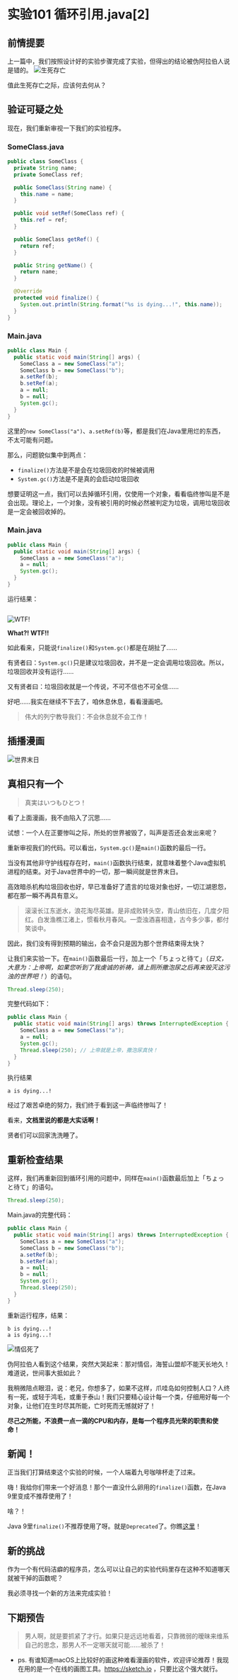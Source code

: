 # 实验101 循环引用.java[2]
## 前情提要
上一篇中，我们按照设计好的实验步骤完成了实验，但得出的结论被伪阿拉伯人说是错的。
![生死存亡](img/exp101/arab-ak47.png "生死存亡")

值此生死存亡之际，应该何去何从？

## 验证可疑之处
现在，我们重新审视一下我们的实验程序。

### SomeClass.java
```java
public class SomeClass {
  private String name;
  private SomeClass ref;

  public SomeClass(String name) {
    this.name = name;
  }

  public void setRef(SomeClass ref) {
    this.ref = ref;
  }

  public SomeClass getRef() {
    return ref;
  }

  public String getName() {
    return name;
  }

  @Override
  protected void finalize() {
    System.out.println(String.format("%s is dying...!", this.name));
  }
}
```

### Main.java
```java
public class Main {
  public static void main(String[] args) {
    SomeClass a = new SomeClass("a");
    SomeClass b = new SomeClass("b");
    a.setRef(b);
    b.setRef(a);
    a = null;
    b = null;
    System.gc();
  }
}
```

这里的`new SomeClass("a")`、`a.setRef(b)`等，都是我们在Java里用烂的东西，不太可能有问题。

那么，问题貌似集中到两点：

- `finalize()`方法是不是会在垃圾回收的时候被调用
- `System.gc()`方法是不是真的会启动垃圾回收

想要证明这一点，我们可以去掉循环引用，仅使用一个对象，看看临终惨叫是不是会出现。理论上，一个对象，没有被引用的时候必然被判定为垃圾，调用垃圾回收是一定会被回收掉的。

### Main.java
```java
public class Main {
  public static void main(String[] args) {
    SomeClass a = new SomeClass("a");
    a = null;
    System.gc();
  }
}
```

运行结果：

```
```
![WTF!](img/exp101/surprised.png "WTF!")

**What?! WTF!!**

如此看来，只能说`finalize()`和`System.gc()`都是在胡扯了……

有贤者曰：`System.gc()`只是建议垃圾回收，并不是一定会调用垃圾回收。所以，垃圾回收并没有运行……

又有贤者曰：垃圾回收就是一个传说，不可不信也不可全信……

好吧……我实在继续不下去了，咱休息休息，看看漫画吧。

> 伟大的列宁教导我们：不会休息就不会工作！

## 插播漫画
![世界末日](img/exp101/doomsday.png "世界末日")


## 真相只有一个
> 真実はいつもひとつ！

看了上面漫画，我不由陷入了沉思……

试想：一个人在正要惨叫之际，所处的世界被毁了，叫声是否还会发出来呢？

重新审视我们的代码。可以看出，`System.gc()`是`main()`函数的最后一行。

当没有其他非守护线程存在时，`main()`函数执行结束，就意味着整个Java虚拟机进程的结束。对于Java世界中的一切，那一瞬间就是世界末日。

高效暗杀机构垃圾回收也好，早已准备好了遗言的垃圾对象也好，一切江湖恩怨，都在那一瞬不再具有意义。

> 滚滚长江东逝水，浪花淘尽英雄。是非成败转头空，青山依旧在，几度夕阳红。白发渔樵江渚上，惯看秋月春风。一壶浊酒喜相逢，古今多少事，都付笑谈中。

因此，我们没有得到预期的输出，会不会只是因为那个世界结束得太快？

让我们来实验一下。在`main()`函数最后一行，加上一个「ちょっと待て」（*日文，大意为：上帝啊，如果您听到了我虔诚的祈祷，请上厕所撒泡尿之后再来毁灭这污浊的世界吧！*）的语句。

```java
Thread.sleep(250);
```

完整代码如下：

```java
public class Main {
  public static void main(String[] args) throws InterruptedException {
    SomeClass a = new SomeClass("a");
    a = null;
    System.gc();
    Thread.sleep(250); // 上帝就是上帝，撒泡尿真快！
  }
}
```

执行结果

```
a is dying...!
```

经过了艰苦卓绝的努力，我们终于看到这一声临终惨叫了！

看来，**文档里说的都是大实话啊！**

贤者们可以回家洗洗睡了。

## 重新检查结果
这样，我们再重新回到循环引用的问题中，同样在`main()`函数最后加上「ちょっと待て」的语句。

```java
Thread.sleep(250);
```

Main.java的完整代码：

```java
public class Main {
  public static void main(String[] args) throws InterruptedException {
    SomeClass a = new SomeClass("a");
    SomeClass b = new SomeClass("b");
    a.setRef(b);
    b.setRef(a);
    a = null;
    b = null;
    System.gc();
    Thread.sleep(250);
  }
}
```

重新运行程序，结果：

```
b is dying...!
a is dying...!
```

![情侣死了](img/exp101/both-die.png "情侣死了")

伪阿拉伯人看到这个结果，突然大哭起来：那对情侣，海誓山盟却不能天长地久！难道说，世间事大抵如此？

我稍微陪点眼泪，说：老兄，你想多了，如果不这样，爪哇岛如何控制人口？人终有一死，或轻于鸿毛，或重于泰山！我们只要精心设计每一个类，仔细用好每一个对象，让他们在生时尽其所能，亡时死而无憾就好了！

**尽己之所能，不浪费一点一滴的CPU和内存，是每一个程序员光荣的职责和使命！**

## 新闻！
正当我们打算结束这个实验的时候，一个人端着九号咖啡杯走了过来。

嗨！我给你们带来一个好消息！那个一直没什么卵用的`finalize()`函数，在Java 9里变成不推荐使用了！

啥？！

Java 9里`finalize()`不推荐使用了呀。就是`Deprecated`了。你瞧[这里](https://docs.oracle.com/javase/9/docs/api/java/lang/Object.html#finalize--)！

## 新的挑战
作为一个有代码洁癖的程序员，怎么可以让自己的实验代码里存在这种不知道哪天就被干掉的函数呢？

我必须寻找一个新的方法来完成实验！

## 下期预告

> 男人啊，就是要抓紧了才行。如果只是远远地看着，只靠微弱的暧昧来维系自己的思念，那男人不一定哪天就可能……被杀了！

- ps. 有谁知道macOS上比较好的画这种难看漫画的软件，欢迎评论推荐！我现在用的是一个在线的画图工具。https://sketch.io ，只要比这个强大就行。

